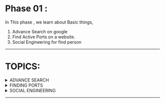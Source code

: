 # Phase 01 :

In This  phase , we learn about Basic things,

1. Advance Search on google
2. Find Active Ports on a website.
3. Social Engineering for find  person 

---

# TOPICS:

<details>

<summary>  ADVANCE SEARCH  </summary>

# Advance Searching 

I started looking for a website, how hackers lookup it. some google advance key features make this lookup even far better.

ex: If I looking for an pdf of a book, i simply search it on google but in advance search I search it like this:

```
site:google.com filetype:pdf "Book Name"
```

```html
site:google.com filetype:pdf Penetration Testing Paperback
```

![Rec-01](/Image/Phase_01/rec01.png)

</details>

<details>

<summary>  FINDING PORTS</summary>

# How  to find  active ports on a website : 

we know that , every website has  a port that allows a user to Enter the website, port is like a door of a website.. common ports like :  

>  Port 80 (HTTP), 443 (HTTPS), 21 (FTP), 22 (FTP share)  

IN Kali their are Several tools that allows user to know the ports and other stuffs like  :

> dig, nslookup

- How to  use it :
    - just type dig <domain name/ip> [name of the operation]
    - > i.g. dig google.com ns

Here ns is name server (ns)

some list of dig tools showed below : 

![img dig tool](/Image/Phase_01/DIG.png)

</details>

<details><summary> SOCIAL ENGINEERING</summary> 

# SOCIAL ENGINEERING 

---

Social engnieering is a method that use for tweaks person and steal their personal details.

In Kali Linux their is a tools that is help for find out a person's all social media information.

## pros :

- Easy to find out all the details in  minutes.

## Cons:

- If username is different then it might show other person's info who has this username.

---

### Tools Uses : 

```
sherlock <username> 
```

Results :

![Image Example](/Image/Phase_01/SL.png)

##### MORE DETIALS  WILL BE ADDED IN SOON...........

</details>

---
